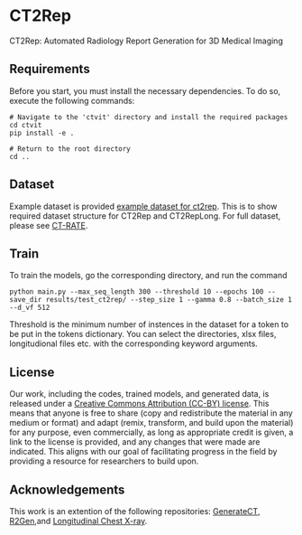 # CT2Rep
CT2Rep: Automated Radiology Report Generation for 3D Medical Imaging
 
 
## Requirements

Before you start, you must install the necessary dependencies. To do so, execute the following commands:

```setup
# Navigate to the 'ctvit' directory and install the required packages
cd ctvit
pip install -e .

# Return to the root directory
cd ..
```

## Dataset

Example dataset is provided [example dataset for ct2rep](https://huggingface.co/generatect/GenerateCT/tree/main). This is to show required dataset structure for CT2Rep and CT2RepLong. For full dataset, please see [CT-RATE](https://huggingface.co/datasets/ibrahimhamamci/CT-RATE).

## Train

To train the models, go the corresponding directory, and run the command

```train
python main.py --max_seq_length 300 --threshold 10 --epochs 100 --save_dir results/test_ct2rep/ --step_size 1 --gamma 0.8 --batch_size 1 --d_vf 512
```
Threshold is the minimum number of instences in the dataset for a token to be put in the tokens dictionary. You can select the directories, xlsx files, longitudional files etc. with the corresponding keyword arguments.

## License
Our work, including the codes, trained models, and generated data, is released under a [Creative Commons Attribution (CC-BY) license](https://creativecommons.org/licenses/by/4.0/). This means that anyone is free to share (copy and redistribute the material in any medium or format) and adapt (remix, transform, and build upon the material) for any purpose, even commercially, as long as appropriate credit is given, a link to the license is provided, and any changes that were made are indicated. This aligns with our goal of facilitating progress in the field by providing a resource for researchers to build upon. 


## Acknowledgements
This work is an extention of the following repositories: [GenerateCT](https://github.com/ibrahimethemhamamci/GenerateCT), [R2Gen](https://github.com/cuhksz-nlp/R2Gen),and [Longitudinal Chest X-ray](https://github.com/celestialshine/longitudinal-chest-x-ray).

